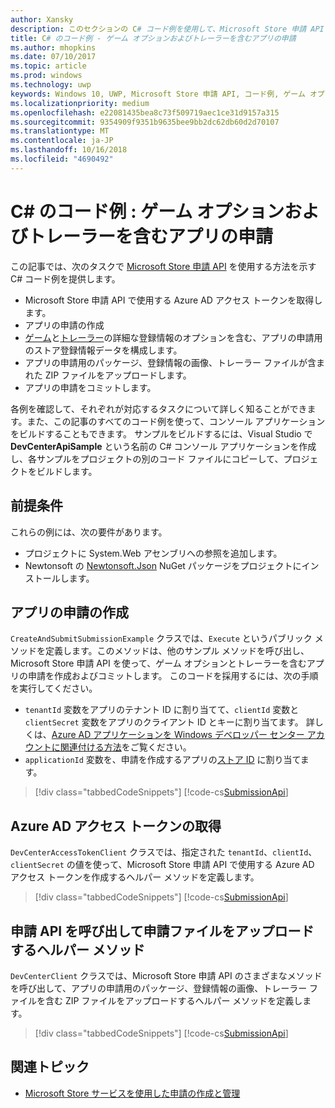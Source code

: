 ```yaml
---
author: Xansky
description: このセクションの C# コード例を使用して、Microsoft Store 申請 API を使用したゲーム オプションおよびトレーラーの申請方法をご確認ください。
title: C# のコード例 - ゲーム オプションおよびトレーラーを含むアプリの申請
ms.author: mhopkins
ms.date: 07/10/2017
ms.topic: article
ms.prod: windows
ms.technology: uwp
keywords: Windows 10, UWP, Microsoft Store 申請 API, コード例, ゲーム オプション, トレーラー, 詳細な登録情報, C#
ms.localizationpriority: medium
ms.openlocfilehash: e22081435bea8c73f509719aec1ce31d9157a315
ms.sourcegitcommit: 9354909f9351b9635bee9bb2dc62db60d2d70107
ms.translationtype: MT
ms.contentlocale: ja-JP
ms.lasthandoff: 10/16/2018
ms.locfileid: "4690492"
---
```

# <a name="c-sample-app-submission-with-game-options-and-trailers"></a>C# のコード例 : ゲーム オプションおよびトレーラーを含むアプリの申請

この記事では、次のタスクで [Microsoft Store 申請 API](create-and-manage-submissions-using-windows-store-services.md) を使用する方法を示す C# コード例を提供します。

* Microsoft Store 申請 API で使用する Azure AD アクセス トークンを取得します。
* アプリの申請の作成
* [ゲーム](manage-app-submissions.md#gaming-options-object)と[トレーラー](manage-app-submissions.md#trailer-object)の詳細な登録情報のオプションを含む、アプリの申請用のストア登録情報データを構成します。
* アプリの申請用のパッケージ、登録情報の画像、トレーラー ファイルが含まれた ZIP ファイルをアップロードします。
* アプリの申請をコミットします。

各例を確認して、それぞれが対応するタスクについて詳しく知ることができます。また、この記事のすべてのコード例を使って、コンソール アプリケーションをビルドすることもできます。 サンプルをビルドするには、Visual Studio で **DevCenterApiSample** という名前の C# コンソール アプリケーションを作成し、各サンプルをプロジェクトの別のコード ファイルにコピーして、プロジェクトをビルドします。

## <a name="prerequisites"></a>前提条件

これらの例には、次の要件があります。

* プロジェクトに System.Web アセンブリへの参照を追加します。
* Newtonsoft の [Newtonsoft.Json](http://www.newtonsoft.com/json) NuGet パッケージをプロジェクトにインストールします。

<span id="create-app-submission" />

## <a name="create-an-app-submission"></a>アプリの申請の作成

```CreateAndSubmitSubmissionExample``` クラスでは、```Execute``` というパブリック メソッドを定義します。このメソッドは、他のサンプル メソッドを呼び出し、Microsoft Store 申請 API を使って、ゲーム オプションとトレーラーを含むアプリの申請を作成およびコミットします。 このコードを採用するには、次の手順を実行してください。

* ```tenantId``` 変数をアプリのテナント ID に割り当てて、```clientId``` 変数と ```clientSecret``` 変数をアプリのクライアント ID とキーに割り当てます。 詳しくは、[Azure AD アプリケーションを Windows デベロッパー センター アカウントに関連付ける方法](create-and-manage-submissions-using-windows-store-services.md#how-to-associate-an-azure-ad-application-with-your-windows-dev-center-account)をご覧ください。
* ```applicationId``` 変数を、申請を作成するアプリの[ストア ID](in-app-purchases-and-trials.md#store-ids) に割り当てます。

> [!div class="tabbedCodeSnippets"]
[!code-cs[SubmissionApi](./code/StoreServicesExamples_SubmissionAdvancedListings/cs/CreateAndSubmitSubmissionExample.cs#CreateAndSubmitSubmissionExample)]

<span id="token" />

## <a name="obtain-an-azure-ad-access-token"></a>Azure AD アクセス トークンの取得

```DevCenterAccessTokenClient``` クラスでは、指定された ```tenantId```、```clientId```、```clientSecret``` の値を使って、Microsoft Store 申請 API で使用する Azure AD アクセス トークンを作成するヘルパー メソッドを定義します。

> [!div class="tabbedCodeSnippets"]
[!code-cs[SubmissionApi](./code/StoreServicesExamples_SubmissionAdvancedListings/cs/DevCenterAccessTokenClient.cs#DevCenterAccessTokenClient)]

<span id="utilities" />

## <a name="helper-methods-to-invoke-the-submission-api-and-upload-submission-files"></a>申請 API を呼び出して申請ファイルをアップロードするヘルパー メソッド

```DevCenterClient``` クラスでは、Microsoft Store 申請 API のさまざまなメソッドを呼び出して、アプリの申請用のパッケージ、登録情報の画像、トレーラー ファイルを含む ZIP ファイルをアップロードするヘルパー メソッドを定義します。

> [!div class="tabbedCodeSnippets"]
[!code-cs[SubmissionApi](./code/StoreServicesExamples_SubmissionAdvancedListings/cs/DevCenterClient.cs#DevCenterClient)]

## <a name="related-topics"></a>関連トピック

* [Microsoft Store サービスを使用した申請の作成と管理](create-and-manage-submissions-using-windows-store-services.md)
